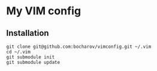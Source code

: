 My VIM config
=============

Installation
------------

    git clone git@github.com:bocharov/vimconfig.git ~/.vim
    cd ~/.vim
    git submodule init
    git submodule update

